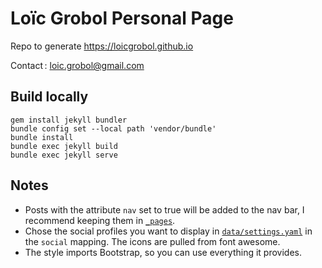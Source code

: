 [comment]: <> "LTeX: language=en-GB"
<!-- markdownlint-disable MD003 MD025 MD033 -->

Loïc Grobol Personal Page
=========================

Repo to generate <https://loicgrobol.github.io>

Contact : [<loic.grobol@gmail.com>](mailto:loic.grobol@gmail.com)

## Build locally

```console
gem install jekyll bundler
bundle config set --local path 'vendor/bundle'
bundle install
bundle exec jekyll build
bundle exec jekyll serve
```

## Notes

- Posts with the attribute `nav` set to true will be added to the nav bar, I recommend keeping them
  in [`_pages`](_pages).
- Chose the social profiles you want to display in [`data/settings.yaml`](data/settings.yaml) in the
  `social` mapping. The icons are pulled from font awesome.
- The style imports Bootstrap, so you can use everything it provides.
